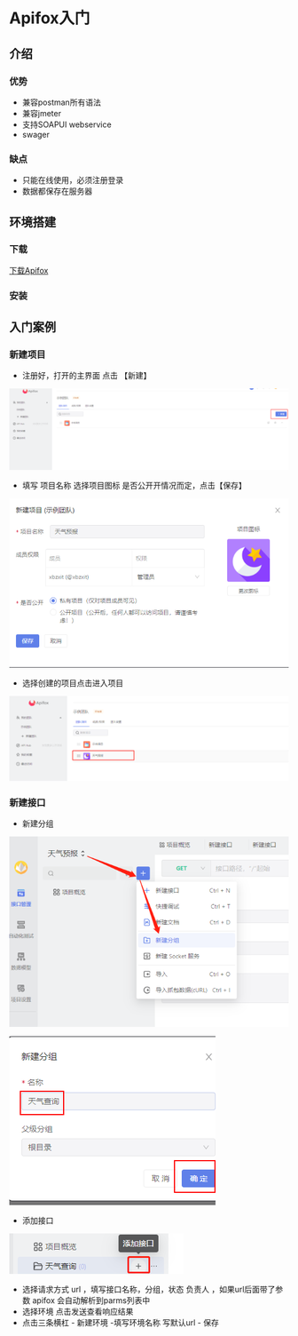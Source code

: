 # Apifox入门

## 介绍

### 优势

* 兼容postman所有语法
* 兼容jmeter
* 支持SOAPUI  webservice
* swager

### 缺点

* 只能在线使用，必须注册登录
* 数据都保存在服务器


## 环境搭建

### 下载

[下载Apifox](https://cdn.apifox.cn/download/Apifox-windows-latest.zip)

### 安装

## 入门案例

### 新建项目

* 注册好，打开的主界面  点击 【新建】

![image.png](./assets/image.png)

* 填写 项目名称  选择项目图标 是否公开开情况而定，点击【保存】

![image.png](./assets/1649565198878-image.png)

* 选择创建的项目点击进入项目

![image.png](./assets/1649565273438-image.png)

### 新建接口

* 新建分组

![image.png](./assets/1649567121160-image.png)

![image.png](./assets/1649567182748-image.png)

* 添加接口

![image.png](./assets/1649567240641-image.png)

* 选择请求方式 url ，填写接口名称，分组，状态 负责人 ，如果url后面带了参数 apifox 会自动解析到parms列表中
* 选择环境 点击发送查看响应结果
* 点击三条横杠 - 新建环境 -填写环境名称 写默认url - 保存
